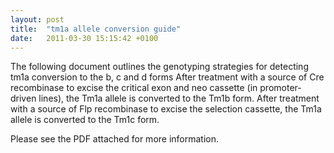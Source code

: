 ```yaml
---
layout: post
title:  "tm1a allele conversion guide"
date:   2011-03-30 15:15:42 +0100
---
```


The following document outlines the genotyping strategies for detecting tm1a conversion to the b, c and d forms
After treatment with a source of Cre recombinase to excise the critical exon and neo cassette (in promoter-driven lines),  the Tm1a allele is converted to the Tm1b form. After treatment with a source of Flp recombinase to excise the selection cassette,  the Tm1a allele is converted to the Tm1c form. 

Please see the PDF attached for more information.